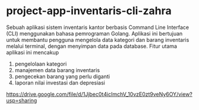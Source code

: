 # project-app-inventaris-cli-zahra

Sebuah aplikasi sistem inventaris kantor berbasis Command Line Interface (CLI) menggunakan bahasa pemrograman Golang. Aplikasi ini bertujuan untuk membantu pengguna mengelola data kategori dan barang inventaris melalui terminal, dengan menyimpan data pada database. Fitur utama aplikasi ini mencakup 
1. pengelolaan kategori
2. manajemen data barang inventaris
3. pengecekan barang yang perlu diganti
4. laporan nilai investasi dan depresiasi


https://drive.google.com/file/d/1Jjbec0t4icImchV_10vzE0zt9veNy6OY/view?usp=sharing